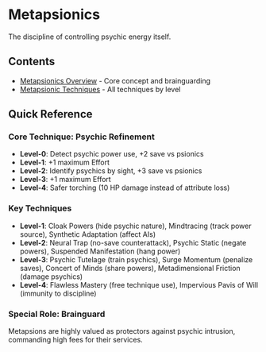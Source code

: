 # Metapsionics

The discipline of controlling psychic energy itself.

## Contents

- [Metapsionics Overview](metapsionics-overview.md) - Core concept and brainguarding
- [Metapsionic Techniques](metapsionic-techniques.md) - All techniques by level

## Quick Reference

### Core Technique: Psychic Refinement
- **Level-0**: Detect psychic power use, +2 save vs psionics
- **Level-1**: +1 maximum Effort
- **Level-2**: Identify psychics by sight, +3 save vs psionics
- **Level-3**: +1 maximum Effort
- **Level-4**: Safer torching (10 HP damage instead of attribute loss)

### Key Techniques
- **Level-1**: Cloak Powers (hide psychic nature), Mindtracing (track power source), Synthetic Adaptation (affect AIs)
- **Level-2**: Neural Trap (no-save counterattack), Psychic Static (negate powers), Suspended Manifestation (hang power)
- **Level-3**: Psychic Tutelage (train psychics), Surge Momentum (penalize saves), Concert of Minds (share powers), Metadimensional Friction (damage psychics)
- **Level-4**: Flawless Mastery (free technique use), Impervious Pavis of Will (immunity to discipline)

### Special Role: Brainguard
Metapsions are highly valued as protectors against psychic intrusion, commanding high fees for their services.
